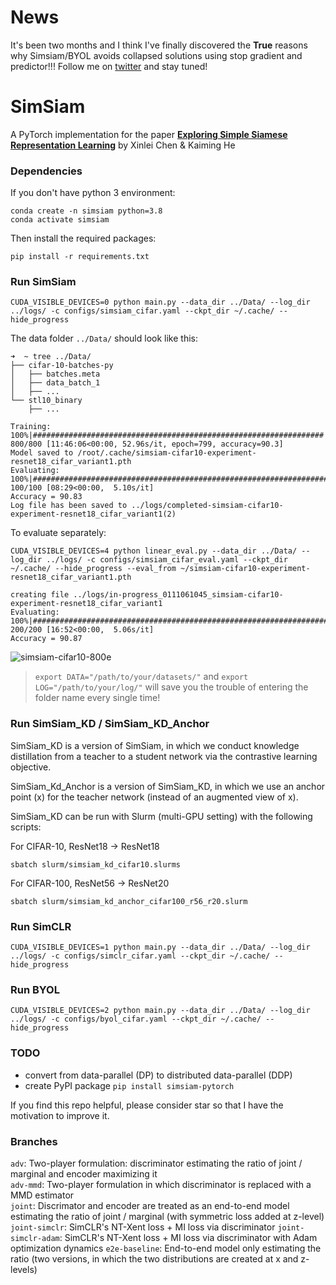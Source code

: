 # News
It's been two months and I think I've finally discovered the **True** reasons why Simsiam/BYOL avoids collapsed solutions using stop gradient and predictor!!! Follow me on [twitter](https://twitter.com/tianyu_hua) and stay tuned!


# SimSiam
A PyTorch implementation for the paper [**Exploring Simple Siamese Representation Learning**](https://arxiv.org/abs/2011.10566) by Xinlei Chen & Kaiming He



### Dependencies

If you don't have python 3 environment:
```
conda create -n simsiam python=3.8
conda activate simsiam
```
Then install the required packages:
```
pip install -r requirements.txt
```

### Run SimSiam

```
CUDA_VISIBLE_DEVICES=0 python main.py --data_dir ../Data/ --log_dir ../logs/ -c configs/simsiam_cifar.yaml --ckpt_dir ~/.cache/ --hide_progress
```
The data folder `../Data/` should look like this:
```
➜  ~ tree ../Data/
├── cifar-10-batches-py
│   ├── batches.meta
│   ├── data_batch_1
│   ├── ...
└── stl10_binary
    ├── ...
```
```
Training: 100%|#################################################################| 800/800 [11:46:06<00:00, 52.96s/it, epoch=799, accuracy=90.3]
Model saved to /root/.cache/simsiam-cifar10-experiment-resnet18_cifar_variant1.pth
Evaluating: 100%|##########################################################################################################| 100/100 [08:29<00:00,  5.10s/it]
Accuracy = 90.83
Log file has been saved to ../logs/completed-simsiam-cifar10-experiment-resnet18_cifar_variant1(2)
```
To evaluate separately:
```
CUDA_VISIBLE_DEVICES=4 python linear_eval.py --data_dir ../Data/ --log_dir ../logs/ -c configs/simsiam_cifar_eval.yaml --ckpt_dir ~/.cache/ --hide_progress --eval_from ~/simsiam-cifar10-experiment-resnet18_cifar_variant1.pth

creating file ../logs/in-progress_0111061045_simsiam-cifar10-experiment-resnet18_cifar_variant1
Evaluating: 100%|##########################################################################################################| 200/200 [16:52<00:00,  5.06s/it]
Accuracy = 90.87
```
![simsiam-cifar10-800e](simsiam-800e90.83acc.svg)

>`export DATA="/path/to/your/datasets/"` and `export LOG="/path/to/your/log/"` will save you the trouble of entering the folder name every single time!

### Run SimSiam_KD / SimSiam_KD_Anchor

SimSiam_KD is a version of SimSiam, in which we conduct knowledge distillation from a teacher to a student network via the contrastive learning objective.

SimSiam_Kd_Anchor is a version of SimSiam_KD, in which we use an anchor point (x) for the teacher network (instead of an augmented view of x).

SimSiam_KD can be run with Slurm (multi-GPU setting) with the following scripts:

For CIFAR-10, ResNet18 -> ResNet18
```
sbatch slurm/simsiam_kd_cifar10.slurms
```

For CIFAR-100, ResNet56 -> ResNet20
```
sbatch slurm/simsiam_kd_anchor_cifar100_r56_r20.slurm
```

### Run SimCLR

```
CUDA_VISIBLE_DEVICES=1 python main.py --data_dir ../Data/ --log_dir ../logs/ -c configs/simclr_cifar.yaml --ckpt_dir ~/.cache/ --hide_progress
```

### Run BYOL
```
CUDA_VISIBLE_DEVICES=2 python main.py --data_dir ../Data/ --log_dir ../logs/ -c configs/byol_cifar.yaml --ckpt_dir ~/.cache/ --hide_progress
```

### TODO

- convert from data-parallel (DP) to distributed data-parallel (DDP)
- create PyPI package `pip install simsiam-pytorch`


If you find this repo helpful, please consider star so that I have the motivation to improve it.

### Branches

`adv`: Two-player formulation: discriminator estimating the ratio of joint / marginal and encoder maximizing it \
`adv-mmd`: Two-player formulation in which discriminator is replaced with a MMD estimator \
`joint`: Discrimator and encoder are treated as an end-to-end model estimating the ratio of joint / marginal (with symmetric loss added at z-level) \
`joint-simclr`: SimCLR's NT-Xent loss + MI loss via discriminator
`joint-simclr-adam`: SimCLR's NT-Xent loss + MI loss via discriminator with Adam optimization dynamics
`e2e-baseline`: End-to-end model only estimating the ratio (two versions, in which the two distributions are created at x and z-levels)


